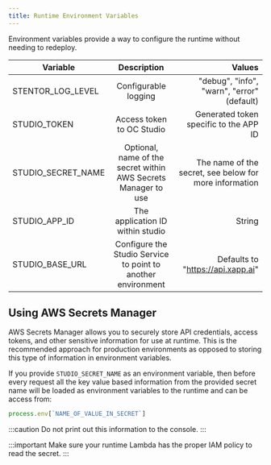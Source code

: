 ```yaml
---
title: Runtime Environment Variables
---
```


Environment variables provide a way to configure the runtime without needing to redeploy.

| Variable        |      Description      |   Values |
| ------------- | :-----------: | -----: |
| STENTOR_LOG_LEVEL      | Configurable logging | "debug", "info", "warn", "error" (default) |
| STUDIO_TOKEN     |   Access token to OC Studio    |  Generated token specific to the APP ID |
| STUDIO_SECRET_NAME |  Optional, name of the secret within AWS Secrets Manager to use     |    The name of the secret, see below for more information |
| STUDIO_APP_ID | The application ID within studio | String |
| STUDIO_BASE_URL | Configure the Studio Service to point to another environment | Defaults to "https://api.xapp.ai" |

## Using AWS Secrets Manager

AWS Secrets Manager allows you to securely store API credentials, access tokens, and other sensitive information for use at runtime.  This is the recommended approach for production environments as opposed to storing this type of information in environment variables.

If you provide `STUDIO_SECRET_NAME` as an environment variable, then before every request all the key value based information from the provided secret name will be loaded as environment variables to the runtime and can be access from:

```js
process.env[`NAME_OF_VALUE_IN_SECRET`]
```

:::caution
Do not print out this information to the console.
:::

:::important
Make sure your runtime Lambda has the proper IAM policy to read the secret.
:::